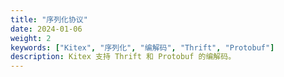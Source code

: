 ```yaml
---
title: "序列化协议"
date: 2024-01-06
weight: 2
keywords: ["Kitex", "序列化", "编解码", "Thrift", "Protobuf"]
description: Kitex 支持 Thrift 和 Protobuf 的编解码。
---
```

